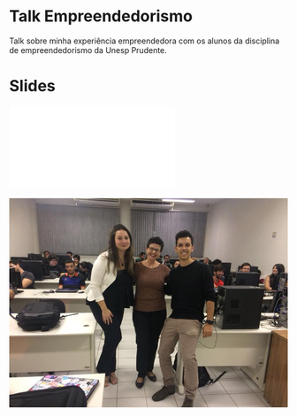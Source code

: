 # Talk Empreendedorismo

Talk sobre minha experiência empreendedora com os alunos da disciplina de empreendedorismo da Unesp Prudente.

# Slides

![Slides](talk.pdf?raw=true)

![Empreendedorismo](photo.jpg?raw=true)